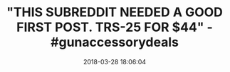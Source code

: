 ---
title: '"THIS SUBREDDIT NEEDED A GOOD FIRST POST. TRS-25 FOR $44" - #gunaccessorydeals'
name: 'Bushnell Trophy TRS-25 Red Dot Sight Riflescope, 1 x 25mm, Black'
date: '2018-03-28 18:06:04'
buy_now: >-
  https://www.amazon.com/Bushnell-Trophy-TRS-25-Sight-Riflescope/dp/B00200E0HM?psc=1&SubscriptionId=AKIAIA5RBQIWQVTCUEUQ&tag=coldcutdeals-20&linkCode=xm2&camp=2025&creative=165953&creativeASIN=B00200E0HM
description_markdown: |+
  Bushnell Trophy TRS-25 Red Dot Sight Riflescope, 1 x 25mm, Black

    - Trophy red dot 1 x 25mm

    - Easy target acquisition.Mounting Length (inches) 1.1

    - 3 MOA, Dot-reticle

    - Note: Bushnell logo color on the product may vary(white/gold)

    - Amber-bright high contrast lens coating (front lens is tinted amber)

    - TILTED front lens reflects LED light to create red dot; Colors on the lettering May vary

    - Red dot LED light source secured inside the scope with adhesive (by design, partially obstructs field of view)

    - Red dot may appear blurry or misshapen if the dot intensity is set too high for the ambient light conditions (most likely to occur indoors with artificial light)

    - Caution: An illumination setting that is too high for ambient light conditions will result in a dot that appears distorted and non-concentric.Kindly refer the user manual attached below for troubleshooting steps and instructions.

tweet_id_str: '979057045000413184'
price: $57.32
you_save: ''
asin: B00200E0HM
image: 'https://images-na.ssl-images-amazon.com/images/I/51DWykemi-L.jpg'

---